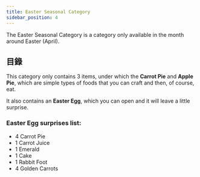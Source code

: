 ```yaml
---
title: Easter Seasonal Category
sidebar_position: 4
---
```


The Easter Seasonal Category is a category only available in the month around Easter (April).

## 目錄

This category only contains 3 items, under which the **Carrot Pie** and **Apple Pie**, which are simple types of foods that you can craft and then, of course, eat.

It also contains an **Easter Egg**, which you can open and it will leave a little surprise.

### Easter Egg surprises list:

- 4 Carrot Pie
- 1 Carrot Juice
- 1 Emerald
- 1 Cake
- 1 Rabbit Foot
- 4 Golden Carrots
